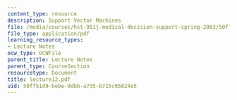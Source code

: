 ```yaml
---
content_type: resource
description: Support Vector Machines
file: /media/courses/hst-951j-medical-decision-support-spring-2003/50ff51d9bebe9dbba735b715c65824e5_lecture12.pdf
file_type: application/pdf
learning_resource_types:
- Lecture Notes
ocw_type: OCWFile
parent_title: Lecture Notes
parent_type: CourseSection
resourcetype: Document
title: lecture12.pdf
uid: 50ff51d9-bebe-9dbb-a735-b715c65824e5
---
```

